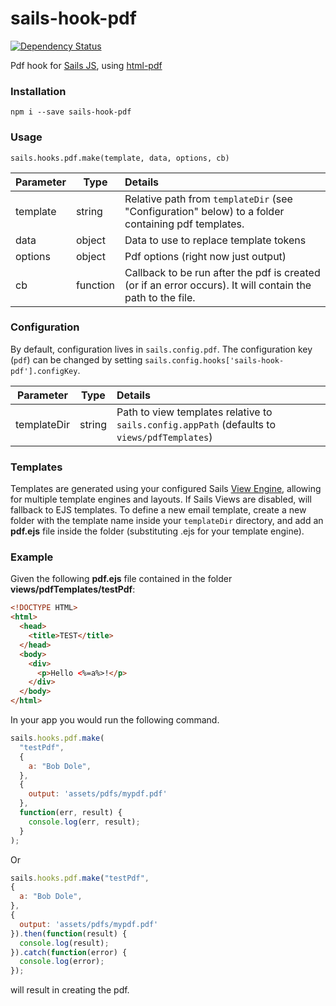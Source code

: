# sails-hook-pdf

[![Dependency Status](https://david-dm.org/surgery18/sails-hook-pdf.svg)](https://david-dm.org/surgery18/sails-hook-pdf)

Pdf hook for [Sails JS](http://sailsjs.org), using [html-pdf](https://github.com/marcbachmann/node-html-pdf)

### Installation

`npm i --save sails-hook-pdf`

### Usage

`sails.hooks.pdf.make(template, data, options, cb)`

Parameter      | Type                | Details
-------------- | ------------------- |:---------------------------------
template       | string          | Relative path from `templateDir` (see "Configuration" below) to a folder containing pdf templates.
data           | object          | Data to use to replace template tokens
options        | object          | Pdf options (right now just output)
cb             | function        | Callback to be run after the pdf is created (or if an error occurs). It will contain the path to the file.

### Configuration

By default, configuration lives in `sails.config.pdf`.  The configuration key (`pdf`) can be changed by setting `sails.config.hooks['sails-hook-pdf'].configKey`.

Parameter      | Type                | Details
-------------- | ------------------- |:---------------------------------
templateDir | string | Path to view templates relative to `sails.config.appPath` (defaults to `views/pdfTemplates`)

### Templates

Templates are generated using your configured Sails [View Engine](http://sailsjs.org/#!/documentation/concepts/Views/ViewEngines.html), allowing for multiple template engines and layouts.  If Sails Views are disabled, will fallback to EJS templates. To define a new email template, create a new folder with the template name inside your `templateDir` directory, and add an **pdf.ejs** file inside the folder (substituting .ejs for your template engine).

### Example

Given the following **pdf.ejs** file contained in the folder **views/pdfTemplates/testPdf**:

```html
<!DOCTYPE HTML>
<html>
  <head>
    <title>TEST</title>
  </head>
  <body>
    <div>
      <p>Hello <%=a%>!</p>
    </div>
  </body>
</html>
```

In your app you would run the following command.

```javascript
sails.hooks.pdf.make(
  "testPdf",
  {
    a: "Bob Dole",
  },
  {
    output: 'assets/pdfs/mypdf.pdf'
  },
  function(err, result) {
    console.log(err, result);
  }
);
```

Or

```javascript
sails.hooks.pdf.make("testPdf",
{
  a: "Bob Dole",
},
{
  output: 'assets/pdfs/mypdf.pdf'
}).then(function(result) {
  console.log(result);
}).catch(function(error) {
  console.log(error);
});
```

will result in creating the pdf.
